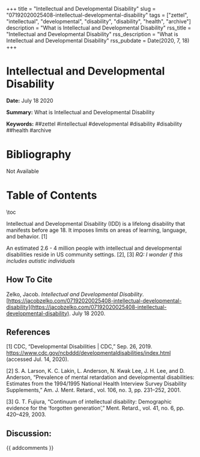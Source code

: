 +++
title = "Intellectual and Developmental Disability"
slug = "07192020025408-intellectual-developmental-disability"
tags = ["zettel", "intellectual", "developmental", "disability", "disability", "health", "archive"]
description = "What is Intellectual and Developmental Disability"
rss_title = "Intellectual and Developmental Disability"
rss_description = "What is Intellectual and Developmental Disability"
rss_pubdate = Date(2020, 7, 18)
+++



Intellectual and Developmental Disability
=========

**Date:** July 18 2020

**Summary:** What is Intellectual and Developmental Disability

**Keywords:** ##zettel #intellectual #developmental #disability #disability ##health #archive

Bibliography
==========

Not Available

Table of Contents
=========

\toc

Intellectual and Developmental Disability (IDD) is a lifelong disability that manifests before age 18. It imposes limits on areas of learning, language, and behavior. [1]

An estimated 2.6 - 4 million people with intellectual and developmental disabilities reside in US community settings. [2], [3] *RQ: I wonder if this includes autistic individuals*
## How To Cite

 Zelko, Jacob. _Intellectual and Developmental Disability_. [https://jacobzelko.com/07192020025408-intellectual-developmental-disability](https://jacobzelko.com/07192020025408-intellectual-developmental-disability). July 18 2020.
## References

[1] CDC, “Developmental Disabilities | CDC,” Sep. 26, 2019. https://www.cdc.gov/ncbddd/developmentaldisabilities/index.html (accessed Jul. 14, 2020).

[2] S. A. Larson, K. C. Lakin, L. Anderson, N. Kwak Lee, J. H. Lee, and D. Anderson, “Prevalence of mental retardation and developmental disabilities: Estimates from the 1994/1995 National Health Interview Survey Disability Supplements,” Am. J. Ment. Retard., vol. 106, no. 3, pp. 231–252, 2001.

[3] G. T. Fujiura, “Continuum of intellectual disability: Demographic evidence for the ‘forgotten generation’,” Ment. Retard., vol. 41, no. 6, pp. 420–429, 2003.
## Discussion: 

{{ addcomments }}
